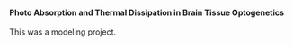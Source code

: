
#### Photo Absorption and Thermal Dissipation in Brain Tissue Optogenetics

<!-- Thermal Modeling of laser light delivery to brain through fixed fiber optic -->
This was a modeling project. <!-- TODO -->
